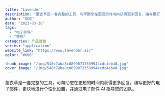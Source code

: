 ```yaml
---
title: "Lavender"
description: "薰衣草是一套完整的工具，可帮助您在更短的时间内获得更多回复。编写更好的电子邮件，更快地进行个性化设置，并通过电子邮件 A"
author: "瑞东"
date: "2023-03-30"
tags:
  - "电子邮件"
  - "营销"
categories: 产品营销
series: "application"
website_link: "https://www.lavender.ai/"
color: "#666"

thumb_image: "/img/540c7aba8c08990733509944cdc4eb48.jpg"
cover_image: "/img/540c7aba8c08990733509944cdc4eb48.jpg"
---
```


薰衣草是一套完整的工具，可帮助您在更短的时间内获得更多回复。编写更好的电子邮件，更快地进行个性化设置，并通过电子邮件 AI 指导您的团队。